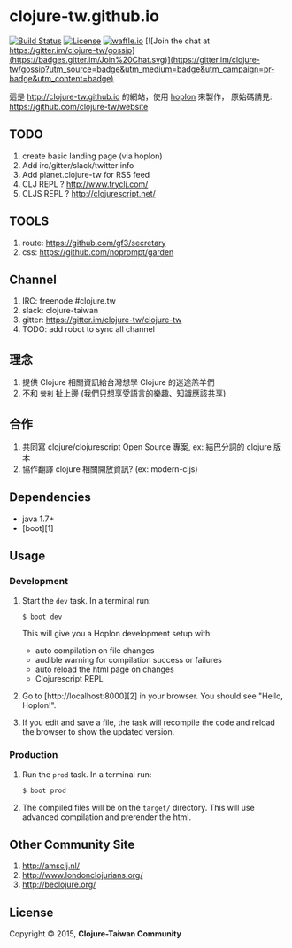 # clojure-tw.github.io
[![Build Status](https://travis-ci.org/clojure-tw/website.svg?branch=master)](https://travis-ci.org/clojure-tw/website)
[![License](http://img.shields.io/badge/license-GPL-blue.svg?style=flat)](http://www.opensource.org/licenses/gpl-license.html)
[![waffle.io](https://badge.waffle.io/clojure-tw/website.png?label=ready&title=Ready)](http://waffle.io/clojure-tw/website)
[![Join the chat at https://gitter.im/clojure-tw/gossip](https://badges.gitter.im/Join%20Chat.svg)](https://gitter.im/clojure-tw/gossip?utm_source=badge&utm_medium=badge&utm_campaign=pr-badge&utm_content=badge)

這是 http://clojure-tw.github.io 的網站，使用 [hoplon](http://hoplon.io) 來製作，
原始碼請見: https://github.com/clojure-tw/website

## TODO
 1. create basic landing page (via hoplon)
 2. Add irc/gitter/slack/twitter info
 3. Add planet.clojure-tw for RSS feed
 4. CLJ REPL ? http://www.tryclj.com/
 5. CLJS REPL ? http://clojurescript.net/

## TOOLS
 1. route: https://github.com/gf3/secretary
 2. css: https://github.com/noprompt/garden

## Channel
 1. IRC: freenode #clojure.tw
 2. slack: clojure-taiwan
 3. gitter: https://gitter.im/clojure-tw/clojure-tw
 4. TODO: add robot to sync all channel

## 理念
 1. 提供 Clojure 相關資訊給台灣想學 Clojure 的迷途羔羊們
 2. 不和 `營利` 扯上邊 (我們只想享受語言的樂趣、知識應該共享)

## 合作
 1. 共同寫 clojure/clojurescript Open Source 專案, ex: 結巴分詞的 clojure 版本
 2. 協作翻譯 clojure 相關開放資訊? (ex: modern-cljs)

## Dependencies

- java 1.7+
- [boot][1]

## Usage
### Development
1. Start the `dev` task. In a terminal run:
    ```bash
    $ boot dev
    ```
    This will give you a  Hoplon development setup with:
    - auto compilation on file changes
    - audible warning for compilation success or failures
    - auto reload the html page on changes
    - Clojurescript REPL

2. Go to [http://localhost:8000][2] in your browser. You should see "Hello, Hoplon!".

3. If you edit and save a file, the task will recompile the code and reload the
   browser to show the updated version.

### Production
1. Run the `prod` task. In a terminal run:
    ```bash
    $ boot prod
    ```

2. The compiled files will be on the `target/` directory. This will use
   advanced compilation and prerender the html.

## Other Community Site
 1. http://amsclj.nl/
 2. http://www.londonclojurians.org/
 3. http://beclojure.org/

## License

Copyright © 2015, **Clojure-Taiwan Community**
